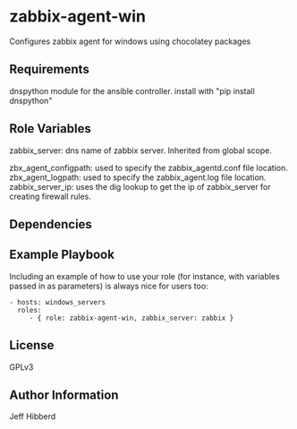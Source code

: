 zabbix-agent-win
=========

Configures zabbix agent for windows using chocolatey packages

Requirements
------------

dnspython module for the ansible controller.
install with "pip install dnspython"

Role Variables
--------------
zabbix_server: dns name of zabbix server. Inherited from global scope.

zbx_agent_configpath: used to specify the zabbix_agentd.conf file location.
zbx_agent_logpath: used to specify the zabbix_agent.log file location.
zabbix_server_ip: uses the dig lookup to get the ip of zabbix_server for creating firewall rules.

Dependencies
------------

Example Playbook
----------------

Including an example of how to use your role (for instance, with variables passed in as parameters) is always nice for users too:

    - hosts: windows_servers
      roles:
         - { role: zabbix-agent-win, zabbix_server: zabbix }

License
-------

GPLv3

Author Information
------------------

Jeff Hibberd

